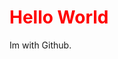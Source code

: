 <!DOCTYPE html>
<html>
<body>
<h1 style="color:red;"> Hello World</h1>
<p>Im with Github.</p>
</body>
</html>
